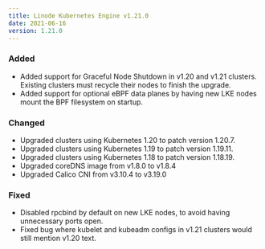 ```yaml
---
title: Linode Kubernetes Engine v1.21.0
date: 2021-06-16
version: 1.21.0
---
```


### Added

- Added support for Graceful Node Shutdown in v1.20 and v1.21 clusters. Existing clusters must recycle their nodes to finish the upgrade.
- Added support for optional eBPF data planes by having new LKE nodes mount the BPF filesystem on startup.

### Changed

- Upgraded clusters using Kubernetes 1.20 to patch version 1.20.7.
- Upgraded clusters using Kubernetes 1.19 to patch version 1.19.11.
- Upgraded clusters using Kubernetes 1.18 to patch version 1.18.19.
- Upgraded coreDNS image from v1.8.0 to v1.8.4
- Upgraded Calico CNI from v3.10.4 to v3.19.0

### Fixed

- Disabled rpcbind by default on new LKE nodes, to avoid having unnecessary ports open.
- Fixed bug where kubelet and kubeadm configs in v1.21 clusters would still mention v1.20 text.